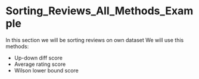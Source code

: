 # Sorting_Reviews_All_Methods_Example
In this section we will be sorting reviews on own dataset
We will use this methods:


* Up-down diff score
* Average rating score 
* Wilson lower bound score
